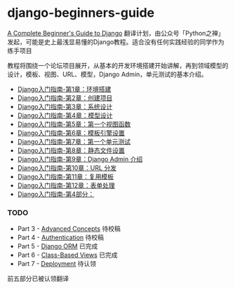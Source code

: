 # django-beginners-guide

[A Complete Beginner's Guide to Django][1] 翻译计划，由公众号「Python之禅」 发起，可能是史上最浅显易懂的Django教程。适合没有任何实践经验的同学作为练手项目


教程将围绕一个论坛项目展开，从基本的开发环境搭建开始讲解，再到领域模型的设计，模板、视图、URL、模型，Django Admin，单元测试的基本介绍。

* [Django入门指南-第1章：环境搭建][2]
* [Django入门指南-第2章：创建项目][3]
* [Django入门指南-第3章：系统设计][4]
* [Django入门指南-第4章：模型设计][5]
* [Django入门指南-第5章：第一个视图函数][6]
* [Django入门指南-第6章：模板引擎设置][7]
* [Django入门指南-第7章：第一个单元测试][8]
* [Django入门指南-第8章：静态文件设置][9]
* [Django入门指南-第9章：Django Admin 介绍][10]
* [Django入门指南-第10章：URL 分发](./AdvancedConcepts.md)
* [Django入门指南-第11章：复用模板](./AdvancedConcept2.md)
* [Django入门指南-第12章：表单处理](./AdvancedConcept3.md)
* [Django入门指南-第4部分：][12]


### TODO

* Part 3 - [Advanced Concepts][13]  待校稿
* Part 4 - [Authentication][14]   待校稿
* Part 5 - [Django ORM][15]  已完成
* Part 6 - [Class-Based Views][16]  已完成
* Part 7 - [Deployment][17]  待认领

前五部分已被认领翻译


[1]:	https://simpleisbetterthancomplex.com/series/beginners-guide/1.11/
[2]:	./GettingStarted.md
[3]:	./GettingStarted-2.md
[4]:	./Fundamentals-1.md
[5]:	./Fundamentals-2.md
[6]:	./Fundamentals-3-0.md
[7]:	./Fundamentals-3-1.md
[8]:	./Fundamentals-3-1-1.md
[9]:	./Fundamentals-3-2.md
[10]:	./Fundamentals-4.md
[11]:	./Authentication.md
[12]:	./Authentication-2.md
[13]:	./AdvancedConcepts.md
[14]:	./Authentication.md
[15]:	./DjangoORM.md
[16]:	./ClassBasedViews.md
[17]:	./Deployment.md